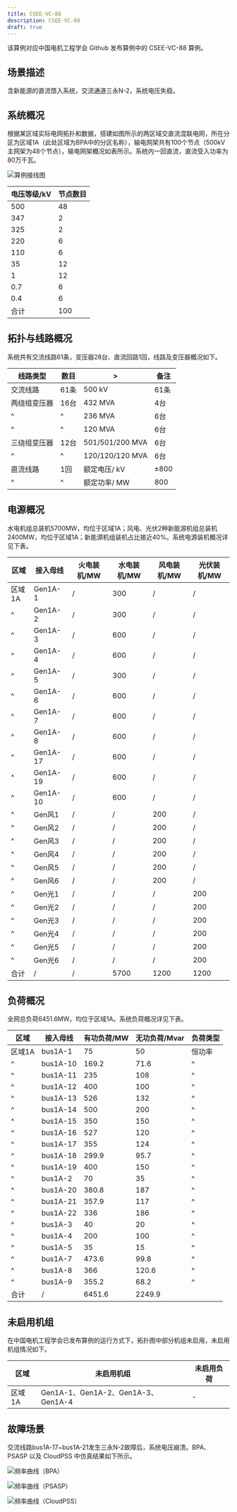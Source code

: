 ```yaml
---
title: CSEE-VC-88
description: CSEE-VC-88
draft: true
---
```

该算例对应中国电机工程学会 Github 发布算例中的 CSEE-VC-88 算例。

## 场景描述
含新能源的直流馈入系统，交流通道三永N-2，系统电压失稳。

## 系统概况
根据某区域实际电网拓扑和数据，搭建如图所示的两区域交直流混联电网，所在分区为区域1A（此处区域为BPA中的分区名称），输电网架共有100个节点（500kV主网架为48个节点），输电网架概况如表所示。系统内一回直流，直流受入功率为80万千瓦。

![算例接线图](./topo-case8.png)

| 电压等级/kV | 节点数目 |
|------------|---------|
| 500        | 48      |
| 347        | 2       |
| 325        | 2       |
| 220        | 6       |
| 110        | 6       |
| 35         | 12      |
| 1          | 12      |
| 0.7        | 6       |
| 0.4        | 6       |
| 合计       | 100     |

## 拓扑与线路概况
系统共有交流线路61条，变压器28台、直流回路1回，线路及变压器概况如下。

| 线路类型     | 数目  | > |备注                      |
|-------------|-------|--------- |------------------|
| 交流线路     | 61条  | 500 kV |61条               |
| 两绕组变压器 | 16台  | 432 MVA |4台               |
|       ^      |  ^     | 236 MVA |6台               |
|          ^   |   ^    | 120 MVA |6台               |
| 三绕组变压器 | 12台  | 501/501/200 MVA |6台       |
|        ^     |  ^     | 120/120/120 MVA |6台       |
| 直流线路     | 1回   | 额定电压/ kV  |±800          |
|         ^    |    ^   | 额定功率/ MW | 800           |

## 电源概况
水电机组总装机5700MW，均位于区域1A；风电、光伏2种新能源机组总装机2400MW，均位于区域1A；新能源机组装机占比接近40%。系统电源装机概况详见下表。

| 区域   | 接入母线   | 火电装机/MW | 水电装机/MW | 风电装机/MW       | 光伏装机/MW |
|-------|-----------|-------------|-------------|---------------|----------------| 
| 区域1A | Gen1A-1   | /           | 300         | /             | /              |
|    ^   | Gen1A-2   | /           | 300         |       /       |       /         |
|    ^   | Gen1A-3   | /           |600          |       /     |      /         |
|    ^   | Gen1A-4   | /           | 600         |        /      |       /         |
|    ^   | Gen1A-5   | /           | 300         | /             | /              |
|    ^   | Gen1A-6   | /           | 600         | /             | /              |
|    ^   | Gen1A-7   | /           | 600         | /             | /              |
|    ^   | Gen1A-8   | /           | 600         | /             | /              |
|    ^   | Gen1A-17  | /           | 600         | /             | /              |
|    ^   | Gen1A-19  | /           | 600         | /             | /              |
|    ^   | Gen1A-10  | /           | 600         | /             | /              |
|    ^   | Gen风1    | /           | /           | 200           | /              |
|    ^   | Gen风2    | /           | /           | 200           | /              |
|    ^   | Gen风3    | /           | /           | 200           | /              |
|    ^   | Gen风4    | /           | /           | 200           | /              |
|    ^   | Gen风5    | /           | /           | 200           | /              |
|    ^   | Gen风6    | /           | /           | 200           | /              |
|    ^   | Gen光1    | /           | /           | /             | 200            |
|    ^   | Gen光2    | /           | /           | /             | 200            |
|    ^   | Gen光3    | /           | /           | /             | 200            |
|    ^   | Gen光4    | /           | /           | /             | 200            |
|    ^   | Gen光5    | /           | /           | /             | 200            |
|    ^   | Gen光6    | /           | /           | /             | 200            |
| 合计    | /         | /           | 5700        | 1200          | 1200           |

## 负荷概况
全网总负荷6451.6MW，均位于区域1A。系统负荷概况详见下表。

| 区域   | 接入母线   | 有功负荷/MW | 无功负荷/Mvar | 负荷类型 |
|-------|-----------|-------------|---------------|--------|
| 区域1A | bus1A-1   | 75          | 50            | 恒功率   |
|   ^   | bus1A-10  | 169.2       | 71.6          |     ^    |
|   ^   | bus1A-11  | 235         | 108           |     ^    |
|   ^   | bus1A-12  | 400         | 100           |     ^    |
|   ^   | bus1A-13  | 526         | 132           |     ^    |
|   ^   | bus1A-14  | 500         | 200           |     ^    |
|   ^   | bus1A-15  | 350         | 150           |     ^    |
|   ^   | bus1A-16  | 527         | 120           |     ^    |
|   ^   | bus1A-17  | 355         | 124           |     ^    |
|   ^   | bus1A-18  | 299.9       | 95.7          |     ^    |
|   ^   | bus1A-19  | 400         | 150           |     ^    |
|   ^   | bus1A-2   | 70          | 35            |     ^    |
|   ^   | bus1A-20  | 380.8       | 187           |     ^    |
|   ^   | bus1A-21  | 357.9       | 117           |     ^    |
|   ^   | bus1A-22  | 336         | 186           |     ^    |
|   ^   | bus1A-3   | 40          | 20            |     ^    |
|   ^   | bus1A-4   | 200         | 100           |     ^    |
|   ^   | bus1A-5   | 35          | 15            |     ^    |
|   ^   | bus1A-7   | 473.6       | 99.8          |     ^    |
|   ^   | bus1A-8   | 366         | 120.6         |     ^    |
|   ^   | bus1A-9   | 355.2       | 68.2          |     ^    |
| 合计    | /         | 6451.6      | 2249.9        |          |

## 未启用机组
在中国电机工程学会已发布算例的运行方式下，拓扑图中部分机组未启用，未启用机组情况如下。

| 区域   | 未启用机组                               | 未启用负荷 |
|-------|-----------------------------------------|----------|
| 区域1A | Gen1A-1、Gen1A-2、Gen1A-3、Gen1A-4     | -        |


## 故障场景
交流线路bus1A-17~bus1A-21发生三永N-2故障后，系统电压崩溃。BPA、PSASP 以及 CloudPSS 中仿真结果如下所示。

![频率曲线（BPA）](./bpa-case8.png "频率曲线（BPA）")

![频率曲线（PSASP）](./psasp-case8.png "频率曲线（PSASP）")

![频率曲线（CloudPSS）](./cloudpss-case8.png "频率曲线（CloudPSS）")